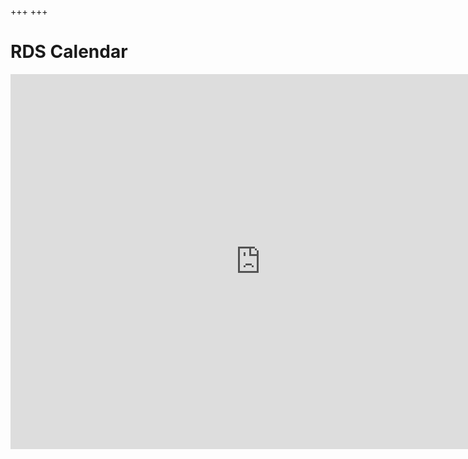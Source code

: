 +++
+++

# RDS Calendar

<iframe src="https://calendar.google.com/calendar/embed?showTitle=0&amp;showPrint=0&amp;showTabs=0&amp;showCalendars=0&amp;height=600&amp;wkst=2&amp;bgcolor=%23ffffff&amp;src=rice.edu_3nhumeqsu9llif0tnikl0krsk4%40group.calendar.google.com&amp;color=%238D6F47&amp;ctz=America%2FChicago" style="border-width:0" width="800" height="600" frameborder="0" scrolling="no"></iframe>
